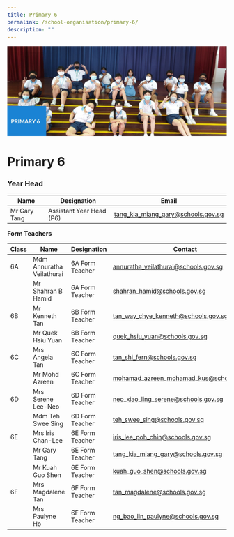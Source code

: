 ```yaml
---
title: Primary 6
permalink: /school-organisation/primary-6/
description: ""
---
```

![](/images/Primary%206.jpg)

# **Primary 6**

### Year Head

|Name|	Designation|	Email|
|----|----|----|
|Mr Gary Tang	|Assistant Year Head (P6)|	tang_kia_miang_gary@schools.gov.sg|

**Form Teachers**

| Class | Name | Designation | Contact | 
| -------- | -------- | -------- |-------- |
|6A|	Mdm Annuratha Veilathurai	|6A Form Teacher	|annuratha_veilathurai@schools.gov.sg|
||Mr Shahran B Hamid|	6A Form Teacher|	shahran_hamid@schools.gov.sg|
|6B	|Mr Kenneth Tan|	6B Form Teacher|	tan_way_chye_kenneth@schools.gov.sg|
||Mr Quek Hsiu Yuan|	6B Form Teacher	|quek_hsiu_yuan@schools.gov.sg|
|6C	|Mrs Angela Tan|	6C Form Teacher	|tan_shi_fern@schools.gov.sg|
||Mr Mohd Azreen|	6C Form Teacher	|mohamad_azreen_mohamad_kus@schools.gov.sg|
|6D	|Mrs Serene Lee-Neo|	6D Form Teacher	|neo_xiao_ling_serene@schools.gov.sg|
||Mdm Teh Swee Sing|	6D Form Teacher	|teh_swee_sing@schools.gov.sg|
|6E|	Mrs Iris Chan-Lee|	6E Form Teacher	|iris_lee_poh_chin@schools.gov.sg|
||Mr Gary Tang	|6E Form Teacher	|tang_kia_miang_gary@schools.gov.sg|
||Mr Kuah Guo Shen	|6E Form Teacher	|kuah_guo_shen@schools.gov.sg|
|6F	|Mrs Magdalene Tan|	6F Form Teacher	|tan_magdalene@schools.gov.sg|
||Mrs Paulyne Ho|	6F Form Teacher	|ng_bao_lin_paulyne@schools.gov.sg|
